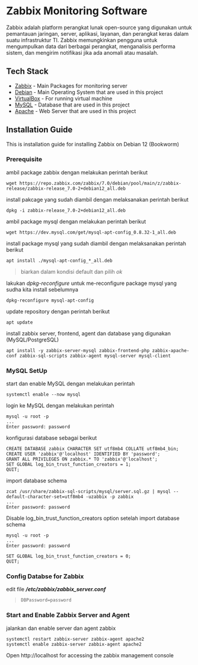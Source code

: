 # Zabbix Monitoring Software

Zabbix adalah platform perangkat lunak open-source yang digunakan untuk pemantauan jaringan, server, aplikasi, layanan, dan perangkat keras dalam suatu infrastruktur TI. Zabbix memungkinkan pengguna untuk mengumpulkan data dari berbagai perangkat, menganalisis performa sistem, dan mengirim notifikasi jika ada anomali atau masalah.

## Tech Stack
- [Zabbix](https://www.zabbix.com/download?zabbix=7.0&os_distribution=debian&os_version=12&components=server_frontend_agent&db=mysql&ws=apache) - Main Packages for monitoring server
- [Debian](https://www.debian.org/releases/bookworm/debian-installer/) - Main Operating System that are used in this project
- [VirtualBox](https://www.virtualbox.org/wiki/Downloads) - For running virtual machine
- [MySQL](https://www.mysql.com/) - Database that are used in this project
- [Apache](https://httpd.apache.org/download.cgi) - Web Server that are used in this project

## Installation Guide
This is installation guide for installing Zabbix on Debian 12 (Bookworm) 

### Prerequisite
ambil package zabbix dengan melakukan perintah berikut 
```
wget https://repo.zabbix.com/zabbix/7.0/debian/pool/main/z/zabbix-release/zabbix-release_7.0-2+debian12_all.deb
```

install pakcage yang sudah diambil dengan melaksanakan perintah berikut
```
dpkg -i zabbix-release_7.0-2+debian12_all.deb
```

ambil package mysql dengan melakukan perintah berikut
```
wget https://dev.mysql.com/get/mysql-apt-config_0.8.32-1_all.deb
```

install package mysql yang sudah diambil dengan melaksanakan perintah berikut
```
apt install ./mysql-apt-config_*_all.deb
```

> biarkan dalam kondisi default dan pilih *ok*

lakukan *dpkg-reconfigure* untuk me-reconfigure package mysql yang sudha kita install sebelumnya
```
dpkg-reconfigure mysql-apt-config
```

update repository dengan perintah berikut
```
apt update
```

install zabbix server, frontend, agent dan database yang digunakan (MySQL/PostgreSQL)
```
apt install -y zabbix-server-mysql zabbix-frontend-php zabbix-apache-conf zabbix-sql-scripts zabbix-agent mysql-server mysql-client
```

### MySQL SetUp
start dan enable MySQL dengan melakukan perintah
```
systemctl enable --now mysql
```

login ke MySQL dengan melakukan perintah
```
mysql -u root -p
...
Enter password: password
```

konfigurasi database sebagai berikut
```
CREATE DATABASE zabbix CHARACTER SET utf8mb4 COLLATE utf8mb4_bin;
CREATE USER 'zabbix'@'localhost' IDENTIFIED BY 'password';
GRANT ALL PRIVILEGES ON zabbix.* TO 'zabbix'@'localhost';
SET GLOBAL log_bin_trust_function_creators = 1;
QUIT;
```

import database schema
```
zcat /usr/share/zabbix-sql-scripts/mysql/server.sql.gz | mysql --default-character-set=utf8mb4 -uzabbix -p zabbix
...
Enter password: password
```
Disable log_bin_trust_function_creators option setelah import database schema
```
mysql -u root -p
...
Enter password: password
```
```
SET GLOBAL log_bin_trust_function_creators = 0;
QUIT;
```

### Config Databse for Zabbix
edit file ***/etc/zabbix/zabbix_server.conf***
>```
>DBPassword=password
>```

### Start and Enable Zabbix Server and Agent
jalankan dan enable server dan agent zabbix
```
systemctl restart zabbix-server zabbix-agent apache2
systemctl enable zabbix-server zabbix-agent apache2
```
Open http://localhost for accessing the zabbix management console
